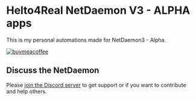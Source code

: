 # Helto4Real NetDaemon V3 - ALPHA apps

This is my personal automations made for NetDaemon3 - Alpha. 

[![buymeacoffee](https://www.buymeacoffee.com/assets/img/custom_images/orange_img.png)](https://www.buymeacoffee.com/ij1qXRM6E)


## Discuss the NetDaemon

Please [join the Discord server](https://discord.gg/K3xwfcX) to get support or if you want to contribute and help
others.
